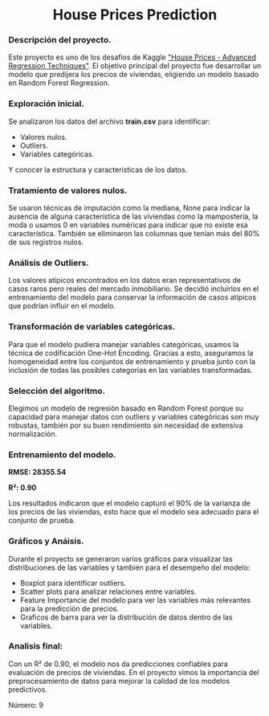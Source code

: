 <h1 align="center"> House Prices Prediction </h1>

### Descripción del proyecto.

Este proyecto es uno de los desafios de Kaggle ["House Prices - Advanced Regression Techniques"](https://www.kaggle.com/competitions/house-prices-advanced-regression-techniques).
El objetivo principal del proyecto fue desarrollar un modelo que predijera los precios de viviendas, eligiendo un modelo basado en Random Forest Regression.

### Exploración inicial.

Se analizaron los datos del archivo **train.csv** para identificar:

* Valores nulos.
* Outliers.
* Variables categóricas.

Y conocer la estructura y caracteristicas de los datos.

### Tratamiento de valores nulos.

Se usaron técnicas de imputación como la mediana, None para indicar la ausencia de alguna característica de las viviendas como la mampostería, la moda o usamos 0 en variables numéricas
para indicar que no existe esa característica. También se eliminaron las columnas que tenían más del 80% de sus registros nulos.

### Análisis de Outliers.

Los valores atípicos encontrados en los datos eran representativos de casos raros pero reales del mercado inmobiliario. Se decidió incluirlos en el entrenamiento del modelo para
conservar la información de casos atípicos que podrían influir en el modelo.

### Transformación de variables categóricas.

Para que el modelo pudiera manejar variables categóricas, usamos la técnica de codificación One-Hot Encoding. Gracias a esto, aseguramos la homogeneidad entre los conjuntos de entrenamiento
y prueba junto con la inclusión de todas las posibles categorías en las variables transformadas.

### Selección del algoritmo.

Elegimos un modelo de regresión basado en Random Forest porque su capacidad para manejar datos con outliers y variables categóricas son muy robustas, también por su buen rendimiento sin necesidad
de extensiva normalización.

### Entrenamiento del modelo.

**RMSE: 28355.54**

**R²: 0.90**

Los resultados indicaron que el modelo capturó el 90% de la varianza de los precios de las viviendas, esto hace que el modelo sea adecuado para el conjunto de prueba.

### Gráficos y Anáisis.

Durante el proyecto se generaron varios gráficos para visualizar las distribuciones de las variables y también para el desempeño del modelo:

* Boxplot para identificar outliers.
* Scatter plots para analizar relaciones entre variables.
* Feature Importancie del modelo para ver las variables más relevantes para la predicción de precios.
* Graficos de barra para ver la distribución de datos dentro de las variables.

### Analisis final:

Con un R² de 0.90, el modelo nos da predicciones confiables para evaluación de precios de viviendas. En el proyecto vimos la importancia del preprocesamiento de datos para
mejorar la calidad de los modelos predictivos.

Número: 9
